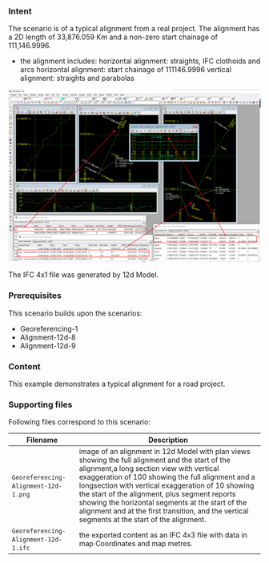 
### Intent

The scenario is of a typical alignment from a real project.
The alignment has a 2D length of 33,876.059 Km and a non-zero start chainage of 111,146.9996. 

- the alignment includes:
     horizontal alignment: straights, IFC clothoids and arcs
	 horizontal alignment: start chainage of 111146.9996
     vertical alignment:   straights and parabolas



![georeferalign12d1](../Georeferencing-Alignment-12d-1/Georeferencing-Alignment-12d-1.png  "Typical Alignment from a Road Project") 

The IFC 4x1 file was generated by 12d Model. 

### Prerequisites

This scenario builds upon the scenarios:

- Georeferencing-1
- Alignment-12d-8
- Alignment-12d-9
 
### Content

This example demonstrates a typical alignment for a road project.

### Supporting files

Following files correspond to this scenario:

| Filename                     | Description                                                                                                             |
|------------------------------------------------|---------------------------------------------------------------------------------------|
| `Georeferencing-Alignment-12d-1.png`           | image of an alignment in 12d Model with plan views showing the full alignment and the start of the alignment,a long section view with vertical exaggeration of 100 showing the full alignment and a longsection with vertical exaggeration of 10 showing the start of the alignment, plus segment reports showing the horizontal segments at the start of the alignment and at the first transition, and the vertical segments at the start of the alignment. |
| `Georeferencing-Alignment-12d-1.ifc`         | the exported content as an IFC 4x3 file with data in map Coordinates and map metres.              |



